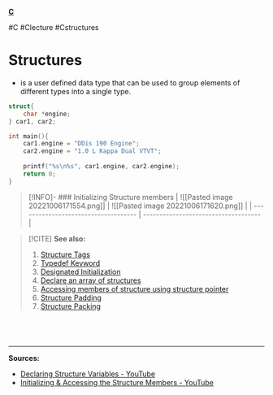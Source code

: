 **[C](C#^STRUCT)**

#C #Clecture #Cstructures 
# Structures
- is a user defined data type that can be used to group elements of different types into a single type.
```C
struct{
	char *engine;
} car1, car2;

int main(){
	car1.engine = "DDis 190 Engine";
	car2.engine = "1.0 L Kappa Dual VTVT";
	
	printf("%s\n%s", car1.engine, car2.engine);
	return 0;
}
```

>[!INFO]- ### Initializing Structure members
| ![[Pasted image 20221006171554.png]] | ![[Pasted image 20221006171620.png]] |
| ------------------------------------ | ------------------------------------ |

>[!CITE] **See also:**
>1.  [Structure Tags](CSTRUCTUREStypes.md)
>2.  [Typedef Keyword](CSTRUCTUREStypedef.md)
>3.  [Designated Initialization](CSTRUCTURESdesignateinitial.md)
>4.  [Declare an array of structures](CSTRUCTURESarraystructure.md)
>5. [Accessing members of structure using structure pointer](CSTRUCTURESpointerstructure.md)
>6. [Structure Padding](CSTRUCTUREpadding.md)
>7. [Structure Packing](CSTRUCTUREpacking.md)

<br>

# 
---
**Sources:**
- [Declaring Structure Variables - YouTube](https://www.youtube.com/watch?v=3pFSbSVIwKU&list=PLBlnK6fEyqRhX6r2uhhlubuF5QextdCSM&index=151)
- [Initializing & Accessing the Structure Members - YouTube](https://www.youtube.com/watch?v=2DidKZmwNMo&list=PLBlnK6fEyqRhX6r2uhhlubuF5QextdCSM&index=154)